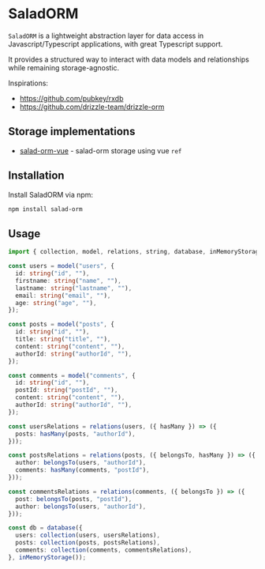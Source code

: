 # SaladORM

`SaladORM` is a lightweight abstraction layer for data access in Javascript/Typescript applications, with great Typescript support.

It provides a structured way to interact with data models and relationships while remaining storage-agnostic.

Inspirations:
- https://github.com/pubkey/rxdb
- https://github.com/drizzle-team/drizzle-orm


## Storage implementations

- [salad-orm-vue](https://github.com/etienne1698/salad-orm/tree/main/packages/salad-orm-vue) - salad-orm storage using vue `ref`


## Installation

Install SaladORM via npm:

```sh
npm install salad-orm
```

## Usage

```ts
import { collection, model, relations, string, database, inMemoryStorage } from "salad-orm";

const users = model("users", {
  id: string("id", ""),
  firstname: string("name", ""),
  lastname: string("lastname", ""),
  email: string("email", ""),
  age: string("age", ""),
});

const posts = model("posts", {
  id: string("id", ""),
  title: string("title", ""),
  content: string("content", ""),
  authorId: string("authorId", ""),
});

const comments = model("comments", {
  id: string("id", ""),
  postId: string("postId", ""),
  content: string("content", ""),
  authorId: string("authorId", ""),
});

const usersRelations = relations(users, ({ hasMany }) => ({
  posts: hasMany(posts, "authorId"),
}));

const postsRelations = relations(posts, ({ belongsTo, hasMany }) => ({
  author: belongsTo(users, "authorId"),
  comments: hasMany(comments, "postId"),
}));

const commentsRelations = relations(comments, ({ belongsTo }) => ({
  post: belongsTo(posts, "postId"),
  author: belongsTo(users, "authorId"),
}));

const db = database({
  users: collection(users, usersRelations),
  posts: collection(posts, postsRelations),
  comments: collection(comments, commentsRelations),
}, inMemoryStorage());
```